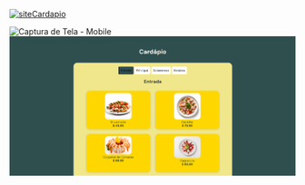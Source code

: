 [![siteCardapio](https://img.shields.io/badge/website-000000?style=for-the-badge&logo=About.me&logoColor=white)](https://cardapio-react-nine.vercel.app/)

![Captura de Tela - Mobile](/public/img/cardapioMobile.png)
![Captura de Tela - Computador](/public/img/cardapioComp.png)
